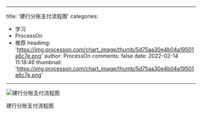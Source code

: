 
---
title: '建行分账支付流程图'
categories: 
 - 学习
 - ProcessOn
 - 推荐
headimg: 'https://img.processon.com/chart_image/thumb/5d75aa30e4b04a19501a6c7e.png'
author: ProcessOn
comments: false
date: 2022-02-14 11:18:46
thumbnail: 'https://img.processon.com/chart_image/thumb/5d75aa30e4b04a19501a6c7e.png'
---

<div>   
<img class="thumb" alt="建行分账支付流程图" src="https://img.processon.com/chart_image/thumb/5d75aa30e4b04a19501a6c7e.png" referrerpolicy="no-referrer">
<p>建行分账支付流程图</p>  
</div>
            